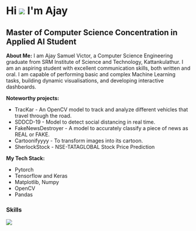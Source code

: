 Hi ![](https://user-images.githubusercontent.com/18350557/176309783-0785949b-9127-417c-8b55-ab5a4333674e.gif) I'm Ajay
===========================================================================================================================================

Master of Computer Science Concentration in Applied AI Student
-----------------------------------------

__About Me:__
I am Ajay Samuel Victor, a Computer Science Engineering graduate from SRM Institute of Science and Technology, Kattankulathur. I am an aspiring student with excellent communication skills, both written and oral. I am capable of performing basic and complex Machine Learning tasks, building dynamic visualisations, and developing interactive dashboards. 

__Noteworthy projects:__
- TracKar - An OpenCV model to track and analyze different vehicles that travel through the road.
- SDDCD-19 - Model to detect social distancing in real time.
- FakeNewsDestroyer - A model to accurately classify a piece of news as REAL or FAKE.
- Cartoonifyyyy - To transform images into its cartoon.
- SherlockStock - NSE-TATAGLOBAL Stock Price Prediction

__My Tech Stack:__
- Pytorch
- Tensorflow and Keras
- Matplotlib, Numpy
- OpenCV
- Pandas



### Skills


<p align="left">
  <a href="https://skillicons.dev">
    <img src="https://skillicons.dev/icons?i=c,cpp,py,mysql,html,css,tensorflow,pytorch,vscode,nodejs,linux,gcp" />
  </a>
</p>

